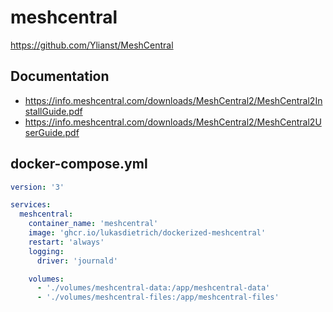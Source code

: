 # meshcentral

<https://github.com/Ylianst/MeshCentral>

## Documentation

- <https://info.meshcentral.com/downloads/MeshCentral2/MeshCentral2InstallGuide.pdf>
- <https://info.meshcentral.com/downloads/MeshCentral2/MeshCentral2UserGuide.pdf>

## docker-compose.yml

```yaml
version: '3'

services:
  meshcentral:
    container_name: 'meshcentral'
    image: 'ghcr.io/lukasdietrich/dockerized-meshcentral'
    restart: 'always'
    logging:
      driver: 'journald'

    volumes:
      - './volumes/meshcentral-data:/app/meshcentral-data'
      - './volumes/meshcentral-files:/app/meshcentral-files'
```
